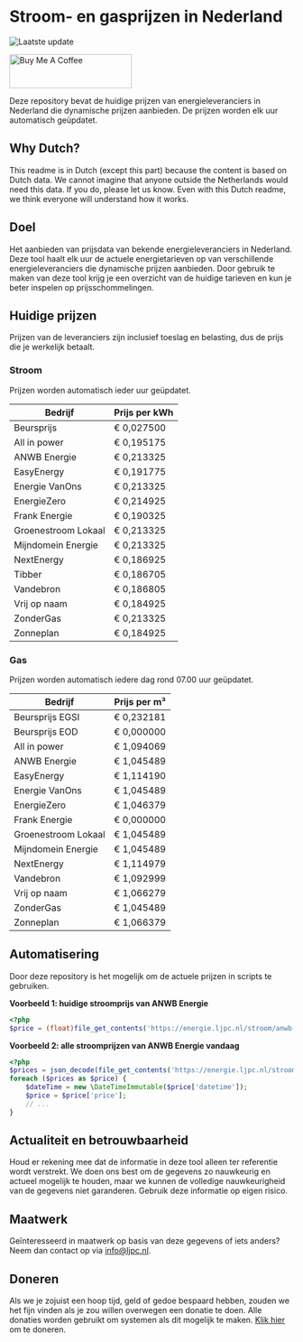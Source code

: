 # Stroom- en gasprijzen in Nederland

![Laatste update](https://img.shields.io/badge/laatste%20update-2024--02--22%2002%3A00%20CET-brightgreen)

<a href="https://www.buymeacoffee.com/Lars-" target="_blank"><img src="https://cdn.buymeacoffee.com/buttons/v2/default-orange.png" alt="Buy Me A Coffee" height="60" style="height: 60px !important;width: 217px !important;" ></a>

Deze repository bevat de huidige prijzen van energieleveranciers in Nederland die dynamische prijzen aanbieden. De prijzen worden elk uur automatisch geüpdatet.

## Why Dutch?

This readme is in Dutch (except this part) because the content is based on Dutch data. We cannot imagine that anyone outside the Netherlands would need this data. If you do, please let us know. Even with this Dutch readme, we think
everyone will understand how it works.

## Doel

Het aanbieden van prijsdata van bekende energieleveranciers in Nederland. Deze tool haalt elk uur de actuele energietarieven op van verschillende energieleveranciers die dynamische prijzen aanbieden. Door gebruik te maken van deze tool
krijg je een overzicht van de huidige tarieven en kun je beter inspelen op prijsschommelingen.

## Huidige prijzen

Prijzen van de leveranciers zijn inclusief toeslag en belasting, dus de prijs die je werkelijk betaalt.

### Stroom

Prijzen worden automatisch ieder uur geüpdatet.

 Bedrijf | Prijs per kWh 
---------|---------------
Beursprijs | € 0,027500
All in power | € 0,195175
ANWB Energie | € 0,213325
EasyEnergy | € 0,191775
Energie VanOns | € 0,213325
EnergieZero | € 0,214925
Frank Energie | € 0,190325
Groenestroom Lokaal | € 0,213325
Mijndomein Energie | € 0,213325
NextEnergy | € 0,186925
Tibber | € 0,186705
Vandebron | € 0,186805
Vrij op naam | € 0,184925
ZonderGas | € 0,213325
Zonneplan | € 0,184925


### Gas

Prijzen worden automatisch iedere dag rond 07.00 uur geüpdatet.

 Bedrijf | Prijs per m³ 
---------|--------------
Beursprijs EGSI | € 0,232181
Beursprijs EOD | € 0,000000
All in power | € 1,094069
ANWB Energie | € 1,045489
EasyEnergy | € 1,114190
Energie VanOns | € 1,045489
EnergieZero | € 1,046379
Frank Energie | € 0,000000
Groenestroom Lokaal | € 1,045489
Mijndomein Energie | € 1,045489
NextEnergy | € 1,114979
Vandebron | € 1,092999
Vrij op naam | € 1,066279
ZonderGas | € 1,045489
Zonneplan | € 1,066379


## Automatisering

Door deze repository is het mogelijk om de actuele prijzen in scripts te gebruiken.

**Voorbeeld 1: huidige stroomprijs van ANWB Energie**

```php
<?php
$price = (float)file_get_contents('https://energie.ljpc.nl/stroom/anwb-energie-nu.txt');

```

**Voorbeeld 2: alle stroomprijzen van ANWB Energie vandaag**

```php
<?php
$prices = json_decode(file_get_contents('https://energie.ljpc.nl/stroom/all-in-power-vandaag.json'),true);
foreach ($prices as $price) {
    $dateTime = new \DateTimeImmutable($price['datetime']);
    $price = $price['price'];
    // ...
}
```

## Actualiteit en betrouwbaarheid

Houd er rekening mee dat de informatie in deze tool alleen ter referentie wordt verstrekt. We doen ons best om de gegevens zo nauwkeurig en actueel mogelijk te houden, maar we kunnen de volledige nauwkeurigheid van de gegevens niet
garanderen. Gebruik deze informatie op eigen risico.

## Maatwerk

Geïnteresseerd in maatwerk op basis van deze gegevens of iets anders? Neem dan contact op
via [info@ljpc.nl](mailto:info@ljpc.nl?subject=Energie%20prijzen).

## Doneren

Als we je zojuist een hoop tijd, geld of gedoe bespaard hebben, zouden we het fijn vinden als je zou willen overwegen een
donatie te doen. Alle donaties worden gebruikt om systemen als dit mogelijk te
maken. [Klik hier](https://www.buymeacoffee.com/Lars-) om te doneren.

